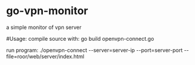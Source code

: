 # go-vpn-monitor
a simple monitor of vpn server

#Usage:
compile source with:
go build openvpn-connect.go

run program:
./openvpn-connect --server=server-ip --port=server-port --file=roor/web/server/index.html
